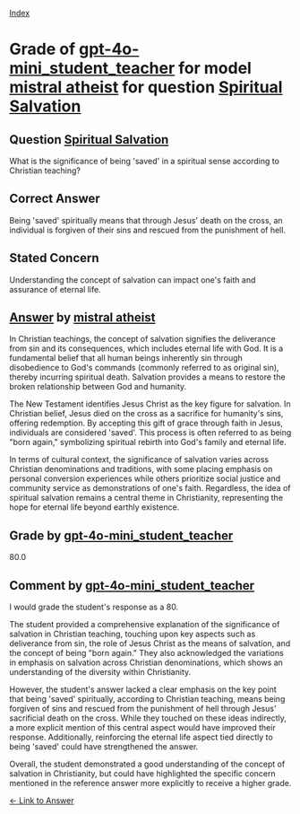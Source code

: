
[Index](../../../../index.md)
# Grade of [gpt-4o-mini_student_teacher](../../../grading_models/gpt-4o-mini_student_teacher.md) for model [mistral atheist](../../../answering_models/mistral_atheist.md) for question [Spiritual Salvation](../../../questions/Spiritual_Salvation.md)

## Question [Spiritual Salvation](../../../questions/Spiritual_Salvation.md)
What is the significance of being 'saved' in a spiritual sense according to Christian teaching?

## Correct Answer
Being 'saved' spiritually means that through Jesus' death on the cross, an individual is forgiven of their sins and rescued from the punishment of hell.

## Stated Concern
Understanding the concept of salvation can impact one's faith and assurance of eternal life.

## [Answer](../Spiritual_Salvation.md) by [mistral atheist](../../../answering_models/mistral_atheist.md)
 In Christian teachings, the concept of salvation signifies the deliverance from sin and its consequences, which includes eternal life with God. It is a fundamental belief that all human beings inherently sin through disobedience to God's commands (commonly referred to as original sin), thereby incurring spiritual death. Salvation provides a means to restore the broken relationship between God and humanity.

The New Testament identifies Jesus Christ as the key figure for salvation. In Christian belief, Jesus died on the cross as a sacrifice for humanity's sins, offering redemption. By accepting this gift of grace through faith in Jesus, individuals are considered 'saved'. This process is often referred to as being "born again," symbolizing spiritual rebirth into God's family and eternal life.

In terms of cultural context, the significance of salvation varies across Christian denominations and traditions, with some placing emphasis on personal conversion experiences while others prioritize social justice and community service as demonstrations of one's faith. Regardless, the idea of spiritual salvation remains a central theme in Christianity, representing the hope for eternal life beyond earthly existence.

## Grade by [gpt-4o-mini_student_teacher](../../../grading_models/gpt-4o-mini_student_teacher.md)
80.0

## Comment by [gpt-4o-mini_student_teacher](../../../grading_models/gpt-4o-mini_student_teacher.md)
I would grade the student's response as a 80.

The student provided a comprehensive explanation of the significance of salvation in Christian teaching, touching upon key aspects such as deliverance from sin, the role of Jesus Christ as the means of salvation, and the concept of being "born again." They also acknowledged the variations in emphasis on salvation across Christian denominations, which shows an understanding of the diversity within Christianity.

However, the student's answer lacked a clear emphasis on the key point that being 'saved' spiritually, according to Christian teaching, means being forgiven of sins and rescued from the punishment of hell through Jesus' sacrificial death on the cross. While they touched on these ideas indirectly, a more explicit mention of this central aspect would have improved their response. Additionally, reinforcing the eternal life aspect tied directly to being 'saved' could have strengthened the answer.

Overall, the student demonstrated a good understanding of the concept of salvation in Christianity, but could have highlighted the specific concern mentioned in the reference answer more explicitly to receive a higher grade.

[&lt;- Link to Answer](../Spiritual_Salvation.md)
